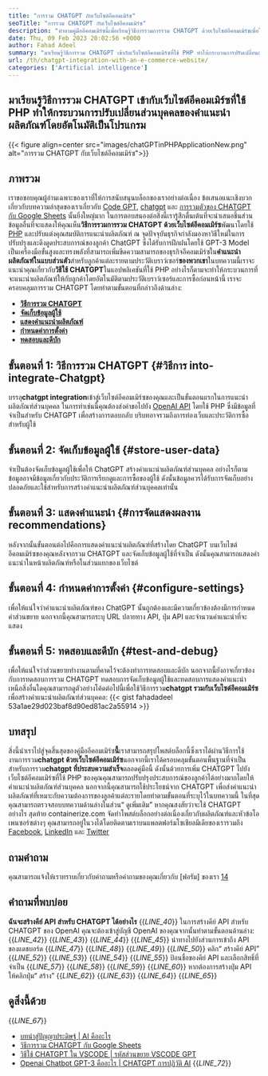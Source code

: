 ```yaml
---
title: "การรวม CHATGPT กับเว็บไซต์อีคอมเมิร์ซ" 
seoTitle: "การรวม CHATGPT กับเว็บไซต์อีคอมเมิร์ซ" 
description: "ทำตามคู่มืออีคอมเมิร์ซนี้เพื่อเรียนรู้วิธีการรวมการรวม CHATGPT ด้วยเว็บไซต์อีคอมเมิร์ซเพื่อให้คำแนะนำผลิตภัณฑ์ส่วนบุคคล" 
date: Thu, 09 Feb 2023 20:02:56 +0000
author: Fahad Adeel
summary: "มาเรียนรู้วิธีการรวม CHATGPT เข้ากับเว็บไซต์อีคอมเมิร์ซที่ใช้ PHP ทำให้กระบวนการปรับเปลี่ยนส่วนบุคคลของคำแนะนำผลิตภัณฑ์โดยอัตโนมัติเป็นโปรแกรม" 
url: /th/chatgpt-integration-with-an-e-commerce-website/
categories: ['Artificial intelligence']
---
```


## มาเรียนรู้วิธีการรวม CHATGPT เข้ากับเว็บไซต์อีคอมเมิร์ซที่ใช้ PHP ทำให้กระบวนการปรับเปลี่ยนส่วนบุคคลของคำแนะนำผลิตภัณฑ์โดยอัตโนมัติเป็นโปรแกรม

{{< figure align=center src="images/chatGPTinPHPApplicationNew.png" alt="การรวม CHATGPT กับเว็บไซต์อีคอมเมิร์ซ">}}


## ภาพรวม
เราขอขอบคุณผู้อ่านเฉพาะของเราที่ให้การสนับสนุนบล็อกของเราอย่างต่อเนื่อง ข้อเสนอแนะเชิงบวกเกี่ยวกับบทความล่าสุดของเราเกี่ยวกับ [Code GPT][1], [chatgpt][2] และ [การรวมตัวของ CHATGPT กับ Google Sheets][3] นั้นยิ่งใหญ่มาก ในการตอบสนองต่อสิ่งนี้เรารู้สึกตื่นเต้นที่จะนำเสนอชิ้นส่วนข้อมูลอื่นที่จะแสดงให้คุณเห็น**วิธีการรวมการรวม CHATGPT ด้วยเว็บไซต์อีคอมเมิร์ซ**พัฒนาโดยใช้ [PHP][4] และปรับแต่งคุณสมบัติการแนะนำผลิตภัณฑ์
ณ จุดปัจจุบันธุรกิจกำลังมองหาวิธีใหม่ในการปรับปรุงและดึงดูดประสบการณ์ของลูกค้า ChatGPT ซึ่งได้รับการฝึกฝนโดยใช้ GPT-3 Model เป็นเครื่องมือขั้นสูงและทรงพลังที่สามารถเพิ่มขีดความสามารถของธุรกิจอีคอมเมิร์ซใน**คำแนะนำผลิตภัณฑ์ในแบบส่วนตัว**สำหรับลูกค้าแต่ละรายตามประวัติเบราว์เซอร์**ของพวกเขา**ในบทความนี้เราจะแนะนำคุณเกี่ยวกับ**วิธีใช้ CHATGPT**ในแอปพลิเคชันที่ใช้ PHP อย่างไรก็ตามจะทำให้กระบวนการที่จะแนะนำผลิตภัณฑ์ให้กับลูกค้าโดยอัตโนมัติตามประวัติเบราว์เซอร์และการซื้อก่อนหน้านี้
เราจะครอบคลุมการรวม CHATGPT โดยทำตามขั้นตอนที่กล่าวถึงด้านล่าง:
* [**วิธีการรวม CHATGPT**][5]
* [**จัดเก็บข้อมูลผู้ใช้**][6]
* [**แสดงคำแนะนำผลิตภัณฑ์**][7]
* [**กำหนดค่าการตั้งค่า**][8]
* [**ทดสอบและดีบัก**][9]

## ขั้นตอนที่ 1: วิธีการรวม CHATGPT   {#วิธีการ into-integrate-Chatgpt}
บรรลุ**chatgpt integration**เข้าสู่เว็บไซต์อีคอมเมิร์ซของคุณและเป็นขั้นตอนแรกในการแนะนำผลิตภัณฑ์ส่วนบุคคล ในการทำเช่นนี้คุณต้องส่งคำขอไปยัง [OpenAI API][10] โดยใช้ PHP ซึ่งมีข้อมูลที่จำเป็นสำหรับ CHATGPT เพื่อสร้างการตอบกลับ บริบทอาจรวมถึงการท่องเว็บและประวัติการซื้อสำหรับผู้ใช้

## ขั้นตอนที่ 2: จัดเก็บข้อมูลผู้ใช้   {#store-user-data}
จำเป็นต้องจัดเก็บข้อมูลผู้ใช้เพื่อให้ ChatGPT สร้างคำแนะนำผลิตภัณฑ์ส่วนบุคคล อย่างไรก็ตามข้อมูลอาจมีข้อมูลเกี่ยวกับประวัติการเรียกดูและการซื้อของผู้ใช้ ดังนั้นข้อมูลควรได้รับการจัดเก็บอย่างปลอดภัยและใช้สำหรับการสร้างคำแนะนำผลิตภัณฑ์ส่วนบุคคลเท่านั้น

## ขั้นตอนที่ 3: แสดงคำแนะนำ   {#การจัดแสดงผลงาน recommendations}
หลังจากนั้นขั้นตอนต่อไปคือการแสดงคำแนะนำผลิตภัณฑ์ที่สร้างโดย ChatGPT บนเว็บไซต์อีคอมเมิร์ซของคุณหลังจากรวม CHATGPT และจัดเก็บข้อมูลผู้ใช้ที่จำเป็น ดังนั้นคุณสามารถแสดงคำแนะนำในหน้าผลิตภัณฑ์หรือในส่วนแยกของเว็บไซต์

## ขั้นตอนที่ 4: กำหนดค่าการตั้งค่า   {#configure-settings}
เพื่อให้แน่ใจว่าคำแนะนำผลิตภัณฑ์ของ ChatGPT นั้นถูกต้องและมีความเกี่ยวข้องต้องมีการกำหนดค่าส่วนขยาย นอกจากนี้คุณสามารถระบุ URL ปลายทาง API, ปุ่ม API และจำนวนคำแนะนำที่จะแสดง

## ขั้นตอนที่ 5: ทดสอบและดีบัก   {#test-and-debug}
เพื่อให้แน่ใจว่าส่วนขยายทำงานตามที่คาดไว้จะต้องทำการทดสอบและดีบัก นอกจากนี้ยังอาจเกี่ยวข้องกับการทดสอบการรวม CHATGPT ทดสอบการจัดเก็บข้อมูลผู้ใช้และทดสอบการแสดงคำแนะนำ
เหนือสิ่งอื่นใดคุณสามารถดูตัวอย่างโค้ดต่อไปนี้เพื่อใช้วิธีการรวม**chatgpt รวมกับเว็บไซต์อีคอมเมิร์ซ**เพื่อสร้างคำแนะนำผลิตภัณฑ์ส่วนบุคคล:
{{< gist fahadadeel 53a1ae29d023baf8d90ed81ac2a55914 >}}

## บทสรุป
สิ่งนี้นำเราไปสู่จุดสิ้นสุดของคู่มืออีคอมเมิร์ซ**นี้**เราสามารถสรุปโพสต์บล็อกนี้ซึ่งเราได้ผ่านวิธีการใช้งานการรวม**chatgpt ด้วยเว็บไซต์อีคอมเมิร์ซ**นอกจากนี้เราได้ครอบคลุมขั้นตอนพื้นฐานที่จำเป็นสำหรับการรวม**chatgpt ที่ประสบความสำเร็จ**ตลอดคู่มือนี้ ดังนั้นด้วยการเพิ่ม CHATGPT ไปยังเว็บไซต์อีคอมเมิร์ซที่ใช้ PHP ของคุณคุณสามารถปรับปรุงประสบการณ์ของลูกค้าได้อย่างมากโดยให้คำแนะนำผลิตภัณฑ์ส่วนบุคคล นอกจากนี้คุณสามารถใช้ประโยชน์จาก CHATGPT เพื่อส่งคำแนะนำผลิตภัณฑ์ที่เหมาะกับความต้องการของลูกค้าแต่ละรายโดยทำตามขั้นตอนที่ระบุไว้ในบทความนี้ ในที่สุดคุณสามารถตรวจสอบบทความด้านล่างในส่วน“ ดูเพิ่มเติม” หากคุณสงสัยว่าจะใช้ CHATGPT อย่างไร
สุดท้าย containerize.com จัดทำโพสต์บล็อกอย่างต่อเนื่องเกี่ยวกับผลิตภัณฑ์และหัวข้อโอเพนซอร์ซต่างๆ คุณสามารถอยู่ในวงได้โดยติดตามเราบนแพลตฟอร์มโซเชียลมีเดียของเรารวมถึง [Facebook][11], [LinkedIn][12] และ [Twitter][13]

## ถามคำถาม
คุณสามารถแจ้งให้เราทราบเกี่ยวกับคำถามหรือคำถามของคุณเกี่ยวกับ [ฟอรัม] ของเรา [14]

## คำถามที่พบบ่อย
**ฉันจะสร้างคีย์ API สำหรับ CHATGPT ได้อย่างไร**
{{_LINE_40_}}
  ในการสร้างคีย์ API สำหรับ CHATGPT ของ OpenAI คุณจะต้องเข้าสู่บัญชี OpenAI ของคุณจากนั้นทำตามขั้นตอนด้านล่าง:
{{_LINE_42_}}
{{_LINE_43_}}
{{_LINE_44_}}
{{_LINE_45_}}
      นำทางไปยังส่วนการเข้าถึง API ของแดชบอร์ด
{{_LINE_47_}}
{{_LINE_48_}}
{{_LINE_49_}}
{{_LINE_50_}}
      คลิก“ สร้างคีย์ API”
{{_LINE_52_}}
{{_LINE_53_}}
{{_LINE_54_}}
{{_LINE_55_}}
      ป้อนชื่อของคีย์ API และเลือกสิทธิ์ที่จำเป็น
{{_LINE_57_}}
{{_LINE_58_}}
{{_LINE_59_}}
{{_LINE_60_}}
      หากต้องการสร้างปุ่ม API ให้คลิกปุ่ม“ สร้าง”
{{_LINE_62_}}
{{_LINE_63_}}
{{_LINE_64_}}
{{_LINE_65_}}

## ดูสิ่งนี้ด้วย
{{_LINE_67_}}
  * [บทนำสู่ปัญญาประดิษฐ์ | AI คืออะไร][15]
  * [วิธีการรวม CHATGPT กับ Google Sheets][3]
  * [วิธีใช้ CHATGPT ใน VSCODE | รหัสส่วนขยาย VSCODE GPT][1]
  * [Openai Chatbot GPT-3 คืออะไร | CHATGPT การปฏิวัติ AI][2]
{{_LINE_72_}}

  
[1]: https://blog.containerize.com/artificial-intelligence/how-to-use-chatgpt-in-vscode-the-vscode-extension-codegpt/
[2]: https://blog.containerize.com/artificial-intelligence/what-is-openai-chatbot-gpt-3-chatgpt-an-ai-revolution/
[3]: https://blog.containerize.com/artificial-intelligence/integrate-chatgpt-with-google-sheets/
[4]: https://www.php.net/
[5]: #How-to-Integrate-ChatGPT
[6]: #Store-User-Data
[7]: #Display-Recommendations
[8]: #Configure-Settings
[9]: #Test-and-Debug
[10]: https://platform.openai.com/account/api-keys
[11]: https://web.facebook.com/containerize
[12]: https://www.linkedin.com/company/containerize/
[13]: https://twitter.com/containerize_co
[14]: https://forum.containerize.com/
[15]: https://blog.containerize.com/artificial-intelligence/an-introduction-to-artificial-intelligence-what-is-ai/
